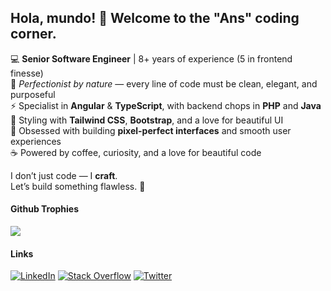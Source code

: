 <!--
**ansafans/ansafans** is a ✨ _special_ ✨ repository because its `README.md` (this file) appears on your GitHub profile.

Here are some ideas to get you started:

- 🔭 I’m currently working on ...
- 🌱 I’m currently learning ...
- 👯 I’m looking to collaborate on ...
- 🤔 I’m looking for help with ...
- 💬 Ask me about ...
- 📫 How to reach me: ...
- 😄 Pronouns: ...
- ⚡ Fun fact: ...
-->
## **Hola, mundo!** 👋 Welcome to the "Ans" coding corner.

💻 **Senior Software Engineer** | 8+ years of experience (5 in frontend finesse)  
🎯 *Perfectionist by nature* — every line of code must be clean, elegant, and purposeful  
⚡ Specialist in **Angular** & **TypeScript**, with backend chops in **PHP** and **Java**  
🎨 Styling with **Tailwind CSS**, **Bootstrap**, and a love for beautiful UI  
🧠 Obsessed with building **pixel-perfect interfaces** and smooth user experiences  
☕ Powered by coffee, curiosity, and a love for beautiful code

I don’t just code — I **craft**.  
Let’s build something flawless. 🚀

#### Github Trophies
![](https://github-profile-trophy.vercel.app/?username=ansafans&theme=flat&no-frame=false&no-bg=false&margin-w=2&margin-h=2)

#### Links
[![LinkedIn](https://img.shields.io/badge/LinkedIn-%230077B5.svg?logo=linkedin&logoColor=white)](https://linkedin.com/in/ansafans) [![Stack Overflow](https://img.shields.io/badge/-Stackoverflow-FE7A16?logo=stack-overflow&logoColor=white)](https://stackoverflow.com/users/8482039) [![Twitter](https://img.shields.io/badge/Twitter-%231DA1F2.svg?logo=Twitter&logoColor=white)](https://twitter.com/infotechans) 


<!-- Proudly created with GPRM ( https://gprm.itsvg.in ) -->

